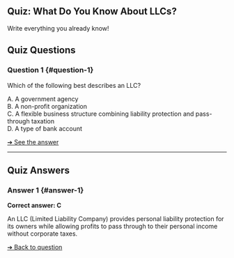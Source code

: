 ## Quiz: What Do You Know About LLCs?

Write everything you already know!

## Quiz Questions

### Question 1 {#question-1}

Which of the following best describes an LLC?

A. A government agency  
B. A non-profit organization  
C. A flexible business structure combining liability protection and pass-through taxation  
D. A type of bank account

[➔ See the answer](#answer-1)

---

## Quiz Answers

### Answer 1 {#answer-1}

**Correct answer: C**

An LLC (Limited Liability Company) provides personal liability protection for its owners while allowing profits to pass through to their personal income without corporate taxes.

[➔ Back to question](#question-1)
